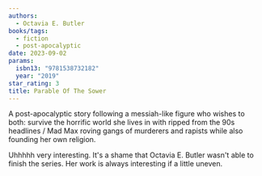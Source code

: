 ```yaml
---
authors:
  - Octavia E. Butler
books/tags:
  - fiction
  - post-apocalyptic
date: 2023-09-02
params:
  isbn13: "9781538732182"
  year: "2019"
star_rating: 3
title: Parable Of The Sower
---
```


A post-apocalyptic story following a messiah-like figure who wishes to both:
survive the horrific world she lives in with ripped from the 90s headlines / Mad
Max roving gangs of murderers and rapists while also founding her own religion.

Uhhhhh very interesting. It's a shame that Octavia E. Butler wasn't able to
finish the series. Her work is always interesting if a little uneven.

<!--more-->
